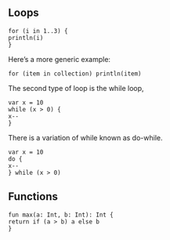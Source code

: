 ## Loops

```
for (i in 1..3) {println(i)}
```

Here’s a more generic example:

`for (item in collection) println(item)`

The second type of loop is the while loop,

```
var x = 10while (x > 0) {x--}
```

There is a variation of while known as do-while.

```
var x = 10do {
x--} while (x > 0)
```

## Functions

```
fun max(a: Int, b: Int): Int {return if (a > b) a else b}
```



